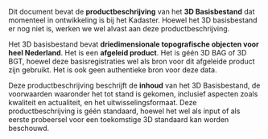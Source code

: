 Dit document bevat de **productbeschrijving** van het **3D Basisbestand** dat momenteel in ontwikkeling is bij het Kadaster. Hoewel het 3D basisbestand er nog niet is, werken we wel alvast aan deze productbeschrijving. 

Het 3D basisbestand bevat **driedimensionale topografische objecten voor heel Nederland**. Het is een **afgeleid product**. Het is géén 3D BAG of 3D BGT, hoewel deze basisregistraties wel als bron voor dit afgeleide product zijn gebruikt. Het is ook geen authentieke bron voor deze data. 

Deze productbeschrijving beschrijft de **inhoud** van het 3D Basisbestand, de voorwaarden waaronder het tot stand is gekomen, inclusief aspecten zoals kwaliteit en actualiteit, en het uitwisselingsformaat. Deze productbeschrijving is géén standaard, hoewel het wel als input of als eerste probeersel voor een toekomstige 3D standaard kan worden beschouwd. 